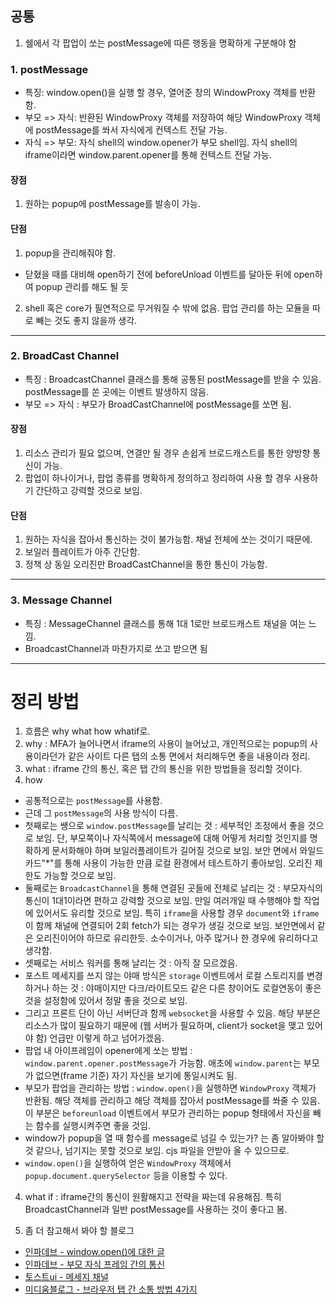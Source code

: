 ## 공통

1. 쉘에서 각 팝업이 쏘는 postMessage에 따른 행동을 명확하게 구분해야 함

### 1. postMessage

- 특징: window.open()을 실행 할 경우, 열어준 창의 WindowProxy 객체를 반환함.
- 부모 => 자식: 반환된 WindowProxy 객체를 저장하여 해당 WindowProxy 객체에 postMessage를 쏴서 자식에게 컨텍스트 전달 가능.
- 자식 => 부모: 자식 shell의 window.opener가 부모 shell임. 자식 shell의 iframe이라면 window.parent.opener를 통해 컨텍스트 전달 가능.

#### 장점

1. 원하는 popup에 postMessage를 발송이 가능.

#### 단점

1. popup을 관리해줘야 함.

- 닫혔을 때를 대비해 open하기 전에 beforeUnload 이벤트를 달아둔 뒤에 open하여 popup 관리를 해도 될 듯

2. shell 혹은 core가 필연적으로 무거워질 수 밖에 없음. 팝업 관리를 하는 모듈을 따로 빼는 것도 좋지 않을까 생각.

---

### 2. BroadCast Channel

- 특징 : BroadcastChannel 클래스를 통해 공통된 postMessage를 받을 수 있음. postMessage를 쏜 곳에는 이벤트 발생하지 않음.
- 부모 => 자식 : 부모가 BroadCastChannel에 postMessage를 쏘면 됨.

#### 장점

1. 리소스 관리가 필요 없으며, 연결만 될 경우 손쉽게 브로드캐스트를 통한 양방향 통신이 가능.
2. 팝업이 하나이거나, 팝업 종류를 명확하게 정의하고 정리하여 사용 할 경우 사용하기 간단하고 강력할 것으로 보임.

#### 단점

1. 원하는 자식을 잡아서 통신하는 것이 불가능함. 채널 전체에 쏘는 것이기 때문에.
2. 보일러 플레이트가 아주 간단함.
3. 정책 상 동일 오리진만 BroadCastChannel을 통한 통신이 가능함.

---

### 3. Message Channel

- 특징 : MessageChannel 클래스를 통해 1대 1로만 브로드캐스트 채널을 여는 느낌.
- BroadcastChannel과 마찬가지로 쏘고 받으면 됨

---

# 정리 방법

1. 흐름은 why what how whatif로.
2. why : MFA가 늘어나면서 iframe의 사용이 늘어났고, 개인적으로는 popup의 사용이라던가 같은 사이트 다른 탭의 소통 면에서 처리해두면 좋을 내용이라 정리.
3. what : iframe 간의 통신, 혹은 탭 간의 통신을 위한 방법들을 정리할 것이다.
4. how

- 공통적으로는 `postMessage`를 사용함.
- 근데 그 `postMessage`의 사용 방식이 다름.
- 첫째로는 쌩으로 `window.postMessage`를 날리는 것 : 세부적인 조정에서 좋을 것으로 보임. 단, 부모쪽이나 자식쪽에서 message에 대해 어떻게 처리할 것인지를 명확하게 문서화해야 하며 보일러플레이트가 길어질 것으로 보임. 보안 면에서 와일드카드"\*"를 통해 사용이 가능한 만큼 로컬 환경에서 테스트하기 좋아보임. 오리진 제한도 가능할 것으로 보임.
- 둘째로는 `BroadcastChannel`을 통해 연결된 곳들에 전체로 날리는 것 : 부모자식의 통신이 1대1이라면 편하고 강력할 것으로 보임. 만일 여러개일 때 수행해야 할 작업에 있어서도 유리할 것으로 보임. 특히 `iframe`을 사용할 경우 `document`와 `iframe`이 함께 채널에 연결되어 2회 fetch가 되는 경우가 생길 것으로 보임. 보안면에서 같은 오리진이어야 하므로 유리한듯. 소수이거나, 아주 많거나 한 경우에 유리하다고 생각함.
- 셋째로는 서비스 워커를 통해 날리는 것 : 아직 잘 모르겠음.
- 포스트 메세지를 쓰지 않는 야매 방식은 `storage` 이벤트에서 로컬 스토리지를 변경하거나 하는 것 : 야매이지만 다크/라이트모드 같은 다른 창이어도 로컬연동이 좋은 것을 설정함에 있어서 정말 좋을 것으로 보임.
- 그리고 프론트 단이 아닌 서버단과 함께 `websocket`을 사용할 수 있음. 해당 부분은 리소스가 많이 필요하기 때문에 (웹 서버가 필요하며, client가 socket을 맺고 있어야 함) 언급만 이렇게 하고 넘어가겠음.
- 팝업 내 아이프레임이 opener에게 쏘는 방법 : `window.parent.opener.postMessage`가 가능함. 애초에 `window.parent`는 부모가 없으면(frame 기준) 자기 자신을 보기에 통일시켜도 됨.
- 부모가 팝업을 관리하는 방법 : `window.open()`을 실행하면 `WindowProxy` 객체가 반환됨. 해당 객체를 관리하고 해당 객체를 잡아서 postMessage를 쏴줄 수 있음. 이 부분은 `beforeunload` 이벤트에서 부모가 관리하는 popup 형태에서 자신을 빼는 함수를 실행시켜주면 좋을 것임.
- window가 popup을 열 때 함수를 message로 넘길 수 있는가? 는 좀 알아봐야 할 것 같으나, 넘기지는 못할 것으로 보임. cjs 파일을 안받아 올 수 있으므로.
- `window.open()`을 실행하여 얻은 `WindowProxy` 객체에서 `popup.document.querySelector` 등을 이용할 수 있다.

4. what if : iframe간의 통신이 원활해지고 전략을 짜는데 유용해짐. 특히 BroadcastChannel과 일반 postMessage를 사용하는 것이 좋다고 봄.

5. 좀 더 참고해서 봐야 할 블로그

- [인파데브 - window.open()에 대한 글](https://inpa.tistory.com/entry/JS-%F0%9F%93%9A-windowopen-%EC%A0%95%EB%A6%AC)
- [인파데브 - 부모 자식 프레임 간의 통신](https://inpa.tistory.com/entry/JS-%F0%9F%93%9A-%EB%B6%80%EB%AA%A8%EC%B0%BD-%E2%9E%9C-%EC%9E%90%EC%8B%9D%EC%B0%BD%EC%9D%98-%EA%B0%92-%EC%A0%84%EB%8B%AC)
- [토스트ui - 메세지 채널](https://ui.toast.com/posts/ko_20220831#messagechannel)
- [미디움블로그 - 브라우저 탭 간 소통 방법 4가지](https://blog.bitsrc.io/4-ways-to-communicate-across-browser-tabs-in-realtime-e4f5f6cbedca)
